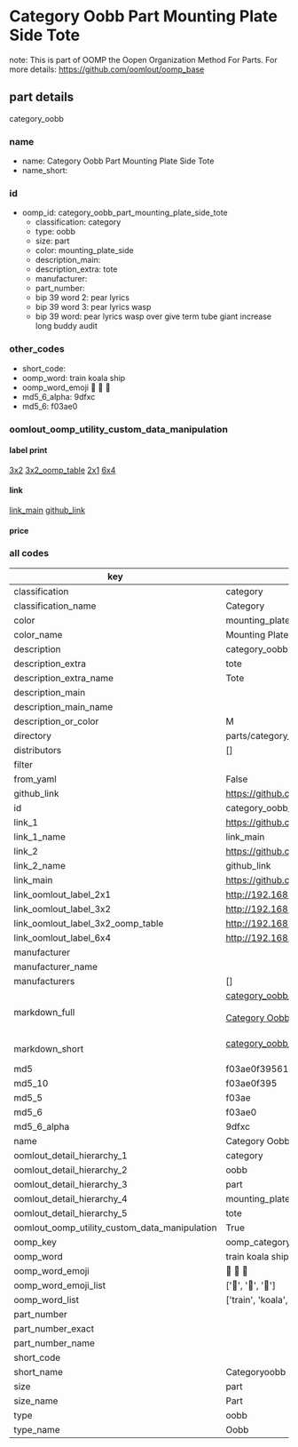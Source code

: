 # Category Oobb Part Mounting Plate Side Tote  

note: This is part of OOMP the Oopen Organization Method For Parts. For more details: https://github.com/oomlout/oomp_base

##  part details



category_oobb

### name
* name: Category Oobb Part Mounting Plate Side Tote
* name_short: 
### id
* oomp_id: category_oobb_part_mounting_plate_side_tote
  * classification: category
  * type: oobb
  * size: part
  * color: mounting_plate_side
  * description_main: 
  * description_extra: tote
  * manufacturer: 
  * part_number: 
  * bip 39 word 2: pear lyrics
  * bip 39 word 3: pear lyrics wasp
  * bip 39 word: pear lyrics wasp over give term tube giant increase long buddy audit

### other_codes
* short_code: 
* oomp_word: train koala ship
* oomp_word_emoji :train: :koala: :ship:
* md5_6_alpha: 9dfxc
* md5_6: f03ae0






### oomlout_oomp_utility_custom_data_manipulation
#### label print
[3x2](http://192.168.1.245:1112/?label=oomp%209dfxc)
[3x2_oomp_table](http://192.168.1.107:1112/?label=oomp%209dfxc)
[2x1](http://192.168.1.242:1112/?label=oomp%209dfxc)
[6x4](http://192.168.1.55:1112/?label=oomp%209dfxc)    

#### link

[link_main](https://github.com/oomlout/oomlout_oomp_current_version_messy/tree/main/parts/category_oobb_part_mounting_plate_side_tote) [github_link](https://github.com/oomlout/oomlout_oomp_part_src/tree/main/parts/category_oobb_part_mounting_plate_side_tote)                             

#### price







### all codes 
| key | value |  
| --- | --- |  
| classification | category |  
| classification_name | Category |  
| color | mounting_plate_side |  
| color_name | Mounting Plate Side |  
| description | category_oobb |  
| description_extra | tote |  
| description_extra_name | Tote |  
| description_main |  |  
| description_main_name |  |  
| description_or_color | M  |  
| directory | parts/category_oobb_part_mounting_plate_side_tote |  
| distributors | [] |  
| filter |  |  
| from_yaml | False |  
| github_link | https://github.com/oomlout/oomlout_oomp_part_src/tree/main/parts/category_oobb_part_mounting_plate_side_tote |  
| id | category_oobb_part_mounting_plate_side_tote |  
| link_1 | https://github.com/oomlout/oomlout_oomp_current_version_messy/tree/main/parts/category_oobb_part_mounting_plate_side_tote |  
| link_1_name | link_main |  
| link_2 | https://github.com/oomlout/oomlout_oomp_part_src/tree/main/parts/category_oobb_part_mounting_plate_side_tote |  
| link_2_name | github_link |  
| link_main | https://github.com/oomlout/oomlout_oomp_current_version_messy/tree/main/parts/category_oobb_part_mounting_plate_side_tote |  
| link_oomlout_label_2x1 | http://192.168.1.242:1112/?label=oomp%209dfxc |  
| link_oomlout_label_3x2 | http://192.168.1.245:1112/?label=oomp%209dfxc |  
| link_oomlout_label_3x2_oomp_table | http://192.168.1.107:1112/?label=oomp%209dfxc |  
| link_oomlout_label_6x4 | http://192.168.1.55:1112/?label=oomp%209dfxc |  
| manufacturer |  |  
| manufacturer_name |  |  
| manufacturers | [] |  
| markdown_full | [category_oobb_part_mounting_plate_side_tote](https://github.com/oomlout/oomlout_oomp_current_version_messy/tree/main/parts/category_oobb_part_mounting_plate_side_tote)<br>[](https://github.com/oomlout/oomlout_oomp_current_version_messy/tree/main/parts/category_oobb_part_mounting_plate_side_tote)<br>[Category Oobb Part Mounting Plate Side Tote](https://github.com/oomlout/oomlout_oomp_current_version_messy/tree/main/parts/category_oobb_part_mounting_plate_side_tote)<br><br> |  
| markdown_short | [category_oobb_part_mounting_plate_side_tote](https://github.com/oomlout/oomlout_oomp_current_version_messy/tree/main/parts/category_oobb_part_mounting_plate_side_tote)<br><br> |  
| md5 | f03ae0f39561bd437db139dfef215d10 |  
| md5_10 | f03ae0f395 |  
| md5_5 | f03ae |  
| md5_6 | f03ae0 |  
| md5_6_alpha | 9dfxc |  
| name | Category Oobb Part Mounting Plate Side Tote |  
| oomlout_detail_hierarchy_1 | category |  
| oomlout_detail_hierarchy_2 | oobb |  
| oomlout_detail_hierarchy_3 | part |  
| oomlout_detail_hierarchy_4 | mounting_plate_side |  
| oomlout_detail_hierarchy_5 | tote |  
| oomlout_oomp_utility_custom_data_manipulation | True |  
| oomp_key | oomp_category_oobb_part_mounting_plate_side_tote |  
| oomp_word | train koala ship |  
| oomp_word_emoji | :train: :koala: :ship: |  
| oomp_word_emoji_list | [':train:', ':koala:', ':ship:'] |  
| oomp_word_list | ['train', 'koala', 'ship'] |  
| part_number |  |  
| part_number_exact |  |  
| part_number_name |  |  
| short_code |  |  
| short_name | Categoryoobb |  
| size | part |  
| size_name | Part |  
| type | oobb |  
| type_name | Oobb |  
